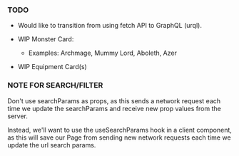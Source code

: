 ### TODO
* Would like to transition from using fetch API to GraphQL (urql).

* WIP Monster Card:
  * Examples: Archmage, Mummy Lord, Aboleth, Azer
* WIP Equipment Card(s)

### NOTE FOR SEARCH/FILTER
Don't use searchParams as props, as this sends a network request each time we update the searchParams and receive new prop values from the server.

Instead, we'll want to use the useSearchParams hook in a client component, as this will save our Page from sending new network requests each time we update the url search params.